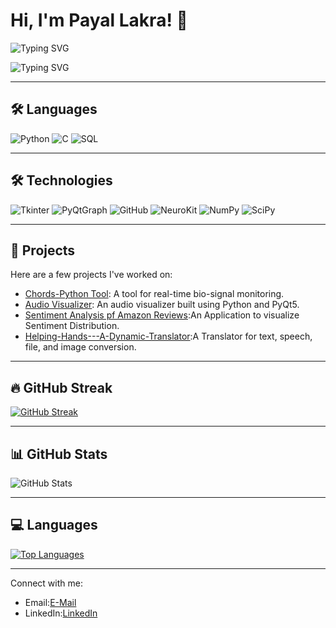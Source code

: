 # Hi, I'm Payal Lakra! 👋

![Typing SVG](https://readme-typing-svg.herokuapp.com?font=Fira+Code&color=0096FF&size=24&duration=4000&pause=1000&lines=Passionate+about+Coding!)

![Typing SVG](https://readme-typing-svg.herokuapp.com?font=Fira+Code&color=0096FF&size=24&duration=4000&pause=1000&lines=Tech-Lover+and+Developer!)

---

## 🛠️ Languages

![Python](https://img.shields.io/badge/-Python-000?&logo=Python)
![C](https://img.shields.io/badge/-C-000?&logo=C)
![SQL](https://img.shields.io/badge/-SQL-000?&logo=MySQL)

---

## 🛠️ Technologies

![Tkinter](https://img.shields.io/badge/-Tkinter-000?&logo=Python&logoColor=white)
![PyQtGraph](https://img.shields.io/badge/-PyQtGraph-000?&logo=Python&logoColor=white)
![GitHub](https://img.shields.io/badge/-GitHub-000?&logo=GitHub)
![NeuroKit](https://img.shields.io/badge/-NeuroKit-000?&logo=data:image/svg+xml;base64,YOUR_BASE64_ENCODED_IMAGE)
![NumPy](https://img.shields.io/badge/-NumPy-000?&logo=numpy&logoColor=white)
![SciPy](https://img.shields.io/badge/-SciPy-000?&logo=scipy&logoColor=white)

---

## 💼 Projects
Here are a few projects I've worked on:
- [Chords-Python Tool](https://github.com/PayalLakra/Chords-Python.git): A tool for real-time bio-signal monitoring.
- [Audio Visualizer](https://github.com/PayalLakra/AudioVisualization.git): An audio visualizer built using Python and PyQt5.
- [Sentiment Analysis pf Amazon Reviews](https://github.com/PayalLakra/Sentiment-Analysis-Using-Python.git):An Application to visualize Sentiment Distribution.
- [Helping-Hands---A-Dynamic-Translator](https://github.com/PayalLakra/Helping-Hands---A-Dynamic-Translator.git):A Translator for text, speech, file, and image conversion.

---

## 🔥 GitHub Streak
[![GitHub Streak](https://streak-stats.demolab.com?user=PayalLakra&theme=default&hide_border=true)](https://git.io/streak-stats)

---

## 📊 GitHub Stats
![GitHub Stats](https://github-readme-stats.vercel.app/api?username=PayalLakra&show_icons=true&theme=default&hide_border=true)

---

## 💻 Languages
[![Top Languages](https://github-readme-stats.vercel.app/api/top-langs/?username=PayalLakra&layout=compact&theme=default&hide_border=true)](https://github.com/PayalLakra/github-readme-stats)

---


Connect with me: 
- Email:[E-Mail](payallakra307@gmail.com)
- LinkedIn:[LinkedIn](https://www.linkedin.com/in/payal-lakra-767b5a247/)





